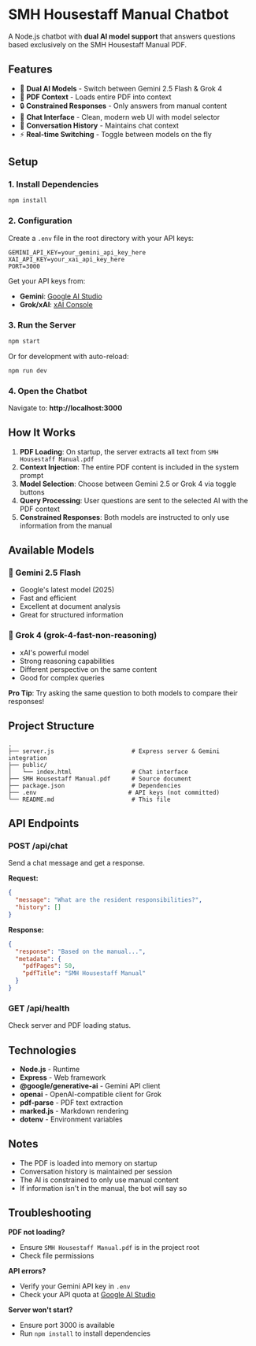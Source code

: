 # SMH Housestaff Manual Chatbot

A Node.js chatbot with **dual AI model support** that answers questions based exclusively on the SMH Housestaff Manual PDF.

## Features

- 🤖 **Dual AI Models** - Switch between Gemini 2.5 Flash & Grok 4
- 📄 **PDF Context** - Loads entire PDF into context
- 🔒 **Constrained Responses** - Only answers from manual content
- 💬 **Chat Interface** - Clean, modern web UI with model selector
- 📝 **Conversation History** - Maintains chat context
- ⚡ **Real-time Switching** - Toggle between models on the fly

## Setup

### 1. Install Dependencies

```bash
npm install
```

### 2. Configuration

Create a `.env` file in the root directory with your API keys:
```
GEMINI_API_KEY=your_gemini_api_key_here
XAI_API_KEY=your_xai_api_key_here
PORT=3000
```

Get your API keys from:
- **Gemini**: [Google AI Studio](https://makersuite.google.com/)
- **Grok/xAI**: [xAI Console](https://console.x.ai/)

### 3. Run the Server

```bash
npm start
```

Or for development with auto-reload:
```bash
npm run dev
```

### 4. Open the Chatbot

Navigate to: **http://localhost:3000**

## How It Works

1. **PDF Loading**: On startup, the server extracts all text from `SMH Housestaff Manual.pdf`
2. **Context Injection**: The entire PDF content is included in the system prompt
3. **Model Selection**: Choose between Gemini 2.5 or Grok 4 via toggle buttons
4. **Query Processing**: User questions are sent to the selected AI with the PDF context
5. **Constrained Responses**: Both models are instructed to only use information from the manual

## Available Models

### 🤖 Gemini 2.5 Flash
- Google's latest model (2025)
- Fast and efficient
- Excellent at document analysis
- Great for structured information

### 🚀 Grok 4 (grok-4-fast-non-reasoning)
- xAI's powerful model
- Strong reasoning capabilities
- Different perspective on the same content
- Good for complex queries

**Pro Tip**: Try asking the same question to both models to compare their responses!

## Project Structure

```
.
├── server.js                      # Express server & Gemini integration
├── public/
│   └── index.html                 # Chat interface
├── SMH Housestaff Manual.pdf      # Source document
├── package.json                   # Dependencies
├── .env                          # API keys (not committed)
└── README.md                      # This file
```

## API Endpoints

### POST /api/chat
Send a chat message and get a response.

**Request:**
```json
{
  "message": "What are the resident responsibilities?",
  "history": []
}
```

**Response:**
```json
{
  "response": "Based on the manual...",
  "metadata": {
    "pdfPages": 50,
    "pdfTitle": "SMH Housestaff Manual"
  }
}
```

### GET /api/health
Check server and PDF loading status.

## Technologies

- **Node.js** - Runtime
- **Express** - Web framework
- **@google/generative-ai** - Gemini API client
- **openai** - OpenAI-compatible client for Grok
- **pdf-parse** - PDF text extraction
- **marked.js** - Markdown rendering
- **dotenv** - Environment variables

## Notes

- The PDF is loaded into memory on startup
- Conversation history is maintained per session
- The AI is constrained to only use manual content
- If information isn't in the manual, the bot will say so

## Troubleshooting

**PDF not loading?**
- Ensure `SMH Housestaff Manual.pdf` is in the project root
- Check file permissions

**API errors?**
- Verify your Gemini API key in `.env`
- Check your API quota at [Google AI Studio](https://makersuite.google.com/)

**Server won't start?**
- Ensure port 3000 is available
- Run `npm install` to install dependencies


